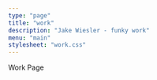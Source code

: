 ```yaml
---
type: "page"
title: "work"
description: "Jake Wiesler - funky work"
menu: "main"
stylesheet: "work.css"
---
```


Work Page